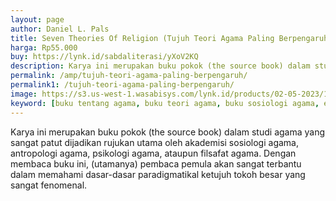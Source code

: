 ```yaml
---
layout: page
author: Daniel L. Pals
title: Seven Theories Of Religion (Tujuh Teori Agama Paling Berpengaruh)
harga: Rp55.000
buy: https://lynk.id/sabdaliterasi/yXoV2KQ
description: Karya ini merupakan buku pokok (the source book) dalam studi agama yang sangat patut dijadikan rujukan utama oleh akademisi sosiologi agama.
permalink: /amp/tujuh-teori-agama-paling-berpengaruh/
permalink1: /tujuh-teori-agama-paling-berpengaruh/
image: https://s3.us-west-1.wasabisys.com/lynk.id/products/02-05-2023/1683038665766_8919357
keyword: [buku tentang agama, buku teori agama, buku sosiologi agama, ebook sosiologi agama]
---
```


<p>Karya ini merupakan buku pokok (the source book) dalam studi agama yang sangat patut dijadikan rujukan utama oleh akademisi sosiologi agama, antropologi agama, psikologi agama, ataupun filsafat agama. Dengan membaca buku ini, (utamanya) pembaca pemula akan sangat terbantu dalam memahami dasar-dasar paradigmatikal ketujuh tokoh besar yang sangat fenomenal.</p>
